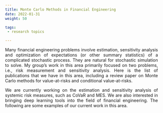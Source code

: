 ```yaml
---
title: Monte Carlo Methods in Financial Engineering
date: 2022-01-31
weight: 50

tags:
 - research topics

---
```



<!--more-->

<DIV align="justify">

Many financial engineering problems involve estimation, sensitivity analysis and optimization of expectations (or other summary statistics) of a complicated stochastic process. They are natural for stochastic simulation to solve. My group’s work in this area primarily focused on two problems, i.e., risk measurement and sensitivity analysis. Here is the list of publications that we have in this area, including a review paper on Monte Carlo methods for value-at-risks and conditional value-at-risks.

We are currently working on the estimation and sensitivity analysis of systemic risk measures, such as CoVaR and MES. We are also interested in bringing deep learning tools into the field of financial engineering. The following are some examples of our current work in this area.

</DIV>
